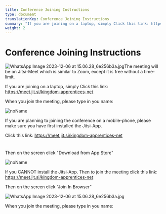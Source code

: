 ```yaml
---
title: Conference Joining Instructions
type: document
translationKey: Conference Joining Instructions
summary: "If you are joining on a laptop, simply Click this link: https://meet.jit.si/kingdom-apprentices-net"
weight: 2
---
```

# Conference Joining Instructions

![WhatsApp Image 2023-12-06 at 15.06.28_6e256b3a.jpg](/media/01_Apprentice-Training/Conference-Link/WhatsApp-Image-2023-12-06-at-15.06.28_6e256b3a.jpeg)The meeting will be on Jitsi-Meet which is similar to Zoom, except it is free without a time-limit.

If you are joining on a laptop, simply Click this link: https://meet.jit.si/kingdom-apprentices-net

When you join the meeting, please type in you name:

![noName](/media/01_Apprentice-Training/Conference-Link/00f63e9a7ad33f7ddbd879a219d015dc.jpeg)

If you are planning to joining the conference on a mobile-phone, please make sure you have first installed the Jitsi-App.

Click this link: https://meet.jit.si/kingdom-apprentices-net

# 

Then on the screen click "Download from App Store"

![noName](/media/01_Apprentice-Training/Conference-Link/70355c2b3f52a07fe96c280878d94992.jpeg)

If you CANNOT install the Jitsi-App. Then to join the meeting click this link: https://meet.jit.si/kingdom-apprentices-net

Then on the screen click "Join In Browser"

![WhatsApp Image 2023-12-06 at 15.06.28_6e256b3a.jpg](/media/01_Apprentice-Training/Conference-Link/WhatsApp-Image-2023-12-06-at-15.06.28_6e256b3a.jpeg)

When you join the meeting, please type in you name:
